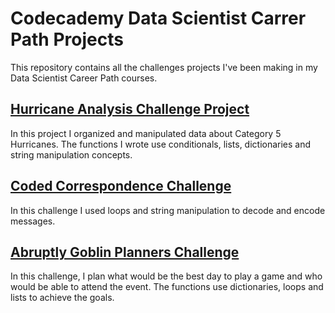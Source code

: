 # Codecademy Data Scientist Carrer Path Projects

This repository contains all the challenges projects I've been making in my Data Scientist Career Path courses.

## [Hurricane Analysis Challenge Project](https://github.com/paola-yumi-m/codeCademy_projects/blob/main/hurricane_analysis_project.ipynb)

In this project I organized and manipulated data about Category 5 Hurricanes.
The functions I wrote use conditionals, lists, dictionaries and string manipulation concepts.

## [Coded Correspondence Challenge](https://github.com/paola-yumi-m/codecademy_projects/blob/main/coded_correspondence.ipynb)

In this challenge I used loops and string manipulation to decode and encode messages.

## [Abruptly Goblin Planners Challenge](https://github.com/paola-yumi-m/codecademy_projects/blob/main/abruplty_goblins_planner.ipynb)

In this challenge, I plan what would be the best day to play a game and who would be able to attend the event.
The functions use dictionaries, loops and lists to achieve the goals.
